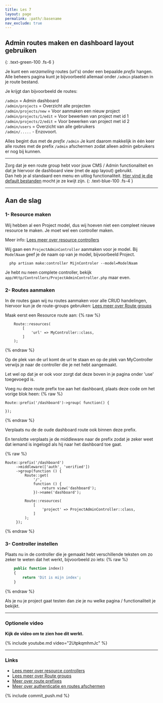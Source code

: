 ```yaml
---
title: Les 7
layout: page
permalink: :path/:basename
nav_exclude: true
---
```


## Admin routes maken en dashboard layout gebruiken
{: .text-green-100 .fs-6 }

Je kunt een *verzameling* routes (url's) onder een bepaalde *prefix* hangen.
Alle beheers pagina kunt je bijvoorbeeld allemaal onder `/admin` plaatsen in je route bestand.

Je krijgt dan bijvoorbeeld de routes:

`/admin` = Admin dashboard  
`/admin/projects` = Overzicht alle projecten  
`/admin/projects/new` = Voor aanmaken een nieuw project   
`/admin/projects/1/edit` = Voor bewerken van project met id 1  
`/admin/projects/2/edit` = Voor bewerken van project met id 2  
`/admin/users`  = Overzicht van alle gebruikers  
`/admin/.....` - Enzovoort. 

Alles begint dus met de *prefix* `/admin`
Je kunt daarom makkelijk in één keer alle routes met de prefix `/admin` afschermen zodat alleen admin gebruikers er nog bij kunnen.

---

Zorg dat je een route group hebt voor jouw CMS / Admin functionaliteit en dat je hiervoor de dashboard view (met de app layout) gebruikt.  
Dan heb je al standaard een menu en uitlog functionaliteit. [Hier vind je die default bestanden](https://github.com/laravel/breeze/tree/1.x/stubs/default/resources/views) mocht je ze kwijt zijn.
{: .text-blue-100 .fs-4 }

---

## Aan de slag

### 1- Resource maken
Wij hebben al een Project model, dus wij hoeven niet een compleet nieuwe resource te maken. Je moet wel een controller maken. 

Meer info: [Lees meer over resource controllers](https://laravel.com/docs/10.x/controllers#resource-controllers)

Wij gaan een `ProjectAdminController` aanmaken voor je model. Bij `ModelNaam` geef je de naam op van je model, bijvoorbeeld Project. 

```shell
  php artisan make:controller MijnControler --model=ModelNaam
```

Je hebt nu neen complete controller, bekijk `app/Http/Controllers/ProjectAdminController.php` maar even.

### 2- Routes aanmaken
In de routes gaan wij nu routes aanmaken voor alle CRUD handelingen, hiervoor kun je de route-groups gebruiken:
[Lees meer over Route groups](https://laravel.com/docs/10.x/routing#route-groups)

Maak eerst een Resource route aan:
{% raw %}
```shell
    Route::resources(
        [
            'url' => MyController::class,
        ]
    );
```
{% endraw %}

Op de plek van de url komt de url te staan en op de plek van MyController verwijs je naar de controller die je net hebt aangemaakt.

Let wel op dat je er ook voor zorgt dat deze boven in je pagina onder 'use' toegevoegd is.

Voeg nu deze route prefix toe aan het dashboard, plaats deze code om het vorige blok heen:
{% raw %}
```shell
Route::prefix('/dashboard')->group( function() {
    
});
```
{% endraw %}

Verplaats nu de de oude dashboard route ook binnen deze prefix.

En tenslotte verplaats je de middleware naar de prefix zodat je zeker weet dat iemand is ingelogd als hij naar het dashboard toe gaat.

{% raw %}
```shell
Route::prefix('/dashboard')
     ->middleware(['auth', 'verified'])
     ->group(function () {
         Route::get(
             '/',
             function () {
                 return view('dashboard');
             })->name('dashboard');

         Route::resources(
             [
                 'project' => ProjectAdminController::class,
             ]
         );
     });
```
{% endraw %}

### 3- Controller instellen
Plaats nu in de controller die je gemaakt hebt verschillende teksten om zo zeker te weten dat het werkt, bijvoorbeeld zo iets:
{% raw %}
```php
    public function index()
    {
        return 'Dit is mijn index';
    }
```
{% endraw %}

Als je nu je project gaat testen dan zie je nu welke pagina / functionaliteit je bekijkt.


---

### Optionele video

**Kijk de video om te zien hoe dit werkt.**

{% include youtube.md video="2UtpkqmhmJc" %}

---

### Links

- [Lees meer over resource controllers](https://laravel.com/docs/10.x/controllers#resource-controllers)
- [Lees meer over Route groups](https://laravel.com/docs/10.x/routing#route-groups)
- [Meer over route prefixes](https://laravel.com/docs/10.x/routing#route-groups)
- [Meer over authenticatie en routes afschermen](https://laravel.com/docs/10.x/authentication#protecting-routes)

{% include commit_push.md %}


